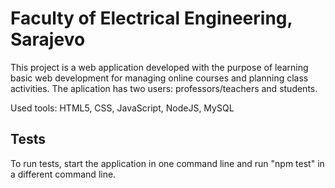 # Faculty of Electrical Engineering, Sarajevo

This project is a web application developed with the purpose of learning basic web development for managing online courses and planning class activities. The aplication has two users: professors/teachers and students.

Used tools: HTML5, CSS, JavaScript, NodeJS, MySQL


## Tests

To run tests, start the application in one command line and run "npm test" in a different command line.
